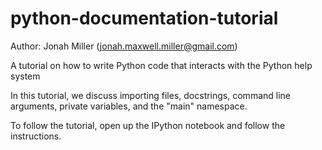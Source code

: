 python-documentation-tutorial
=============================
Author: Jonah Miller (jonah.maxwell.miller@gmail.com)

A tutorial on how to write Python code that interacts with the Python
help system

In this tutorial, we discuss importing files, docstrings, command line
arguments, private variables, and the "main" namespace.

To follow the tutorial, open up the IPython notebook and follow the
instructions.
